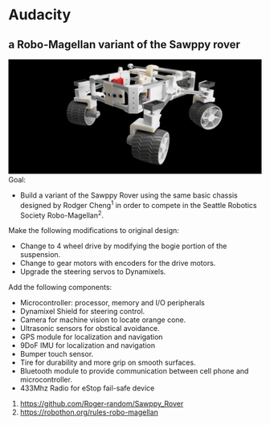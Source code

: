# Audacity
## a Robo-Magellan variant of the Sawppy rover
![Audacity](/Images/Audacity.png?raw=true "Audacity")
Goal:

+ Build a variant of the Sawppy Rover using the same basic chassis designed by Rodger Cheng<sup>1</sup> in order to compete in the Seattle Robotics Society Robo-Magellan<sup>2</sup>.

Make the following modifications to original design:

+ Change to 4 wheel drive by modifying the bogie portion of the suspension.
+ Change to gear motors with encoders for the drive motors.
+ Upgrade the steering servos to Dynamixels.

Add the following components:
+ Microcontroller: processor, memory and I/O peripherals
+ Dynamixel Shield for steering control.
+ Camera for machine vision to locate orange cone.
+ Ultrasonic sensors for obstical avoidance.
+ GPS module for localization and navigation
+ 9DoF IMU for localization and navigation
+ Bumper touch sensor.
+ Tire for durability and more grip on smooth surfaces.
+ Bluetooth module to provide communication between cell phone and microcontroller.
+ 433Mhz Radio for eStop fail-safe device

1. https://github.com/Roger-random/Sawppy_Rover
2. https://robothon.org/rules-robo-magellan

